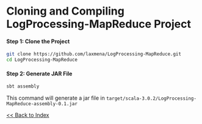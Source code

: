 # Cloning and Compiling LogProcessing-MapReduce Project

#### Step 1: Clone the Project
```bash
git clone https://github.com/laxmena/LogProcessing-MapReduce.git
cd LogProcessing-MapReduce
```

#### Step 2: Generate JAR File
```bash
sbt assembly
```
This command will generate a jar file in `target/scala-3.0.2/LogProcessing-MapReduce-assembly-0.1.jar`

[<< Back to Index](README.md)